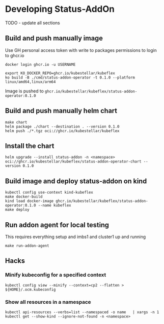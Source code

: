 # Developing Status-AddOn

TODO - update all sections

## Build and push manually image

Use GH personal access token with write to packages permissions to login to ghcr.io

```shell
docker login ghcr.io -u USERNAME 
```

```shell
export KO_DOCKER_REPO=ghcr.io/kubestellar/kubeflex
ko build -B ./cmd/status-addon-operator -t 0.1.0 --platform linux/amd64,linux/arm64
```

Image is pushed to `ghcr.io/kubestellar/kubeflex/status-addon-operator:0.1.0`

## Build and push manually helm chart

```shell
make chart
helm package ./chart --destination . --version 0.1.0
helm push ./*.tgz oci://ghcr.io/kubestellar/kubeflex
```

## Install the chart

```shell
helm upgrade --install status-addon -n <namespace> oci://ghcr.io/kubestellar/kubeflex/status-addon-operator-chart --version 0.1.0
```

## Build image and deploy status-addon on kind

```shell
kubectl config use-context kind-kubeflex
make docker-build
kind load docker-image ghcr.io/kubestellar/kubeflex/status-addon-operator:0.1.0 --name kubeflex
make deploy
```

## Run addon agent for local testing

This requires everything setup and imbs1 and cluster1 up and running

```shell
make run-addon-agent
```

## Hacks

### Minify kubeconfig for a specified context

```shell
kubectl config view --minify --context=cp2 --flatten > ${HOME}/.ocm.kubeconfig
```

### Show all resources in a namespace

```shell
kubectl api-resources --verbs=list --namespaced -o name   | xargs -n 1 kubectl get --show-kind --ignore-not-found -n <namespace>
```


